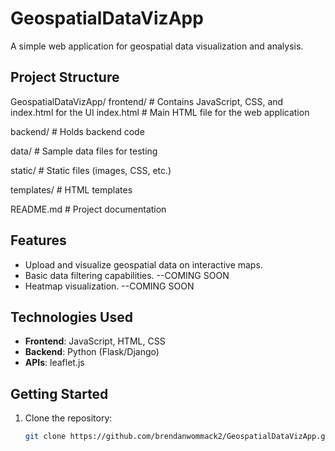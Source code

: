 # GeospatialDataVizApp
A simple web application for geospatial data visualization and analysis.

## Project Structure
GeospatialDataVizApp/
frontend/ # Contains JavaScript, CSS, and index.html for the UI 
index.html # Main HTML file for the web application 

backend/ # Holds backend code

data/ # Sample data files for testing 

static/ # Static files (images, CSS, etc.) 

templates/ # HTML templates

README.md # Project documentation


## Features
- Upload and visualize geospatial data on interactive maps.
- Basic data filtering capabilities. --COMING SOON
- Heatmap visualization. --COMING SOON

## Technologies Used
- **Frontend**: JavaScript, HTML, CSS
- **Backend**: Python (Flask/Django)
- **APIs**: leaflet.js

## Getting Started
1. Clone the repository:
   ```bash
   git clone https://github.com/brendanwommack2/GeospatialDataVizApp.git
